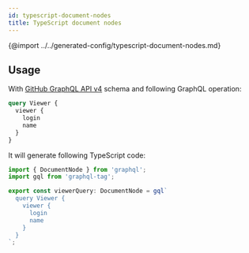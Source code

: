 ```yaml
---
id: typescript-document-nodes
title: TypeScript document nodes
---
```


{@import ../../generated-config/typescript-document-nodes.md}

## Usage

With [GitHub GraphQL API v4](https://developer.github.com/v4/) schema and
following GraphQL operation:

```graphql
query Viewer {
  viewer {
    login
    name
  }
}
```

It will generate following TypeScript code:

```ts
import { DocumentNode } from 'graphql';
import gql from 'graphql-tag';

export const viewerQuery: DocumentNode = gql`
  query Viewer {
    viewer {
      login
      name
    }
  }
`;
```

